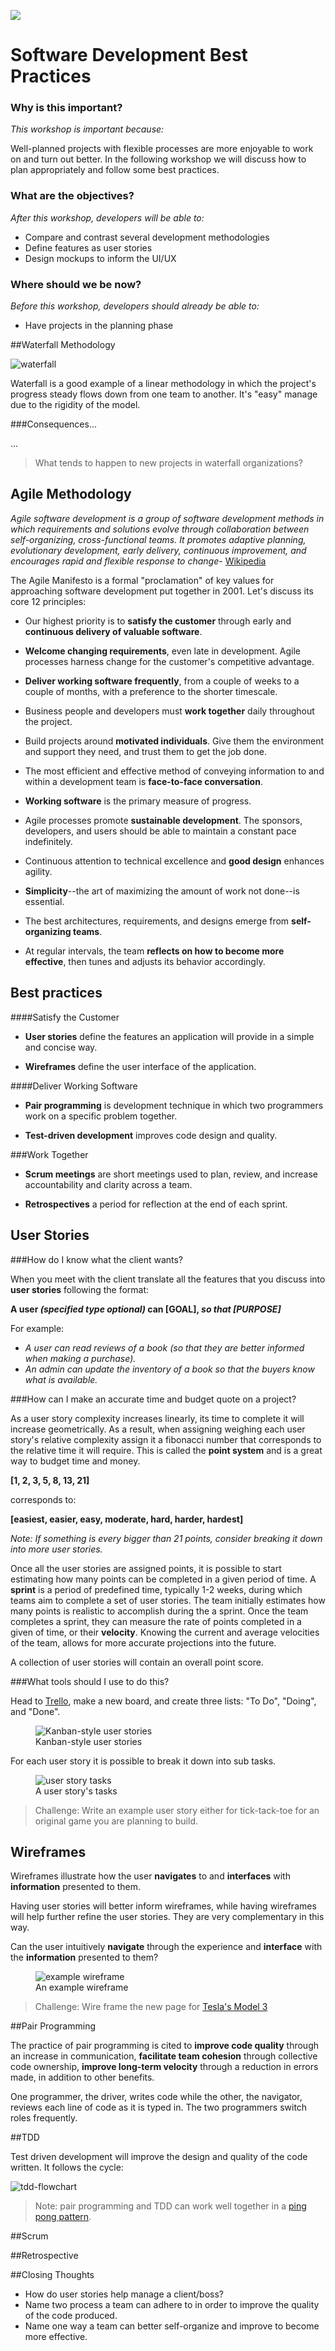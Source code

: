 
<!--
# ToDo

* Integrate parts of https://github.com/ga-wdi-lessons/agile
* Integrate Trello example
* Update formatting
* Integrate more interactive activities
* Discuss extreme programming
* expand TDD section
* Reorder sections/integrate challenges throughout
* me more specific about user stories challenge
* Discuss information chain: client -> user story -> test -> code 
* Agile is dead? (not an excuse to be unplanned) continuous integration is another movement inspired by agile.
* Discuss point system

-->

![](https://ga-dash.s3.amazonaws.com/production/assets/logo-9f88ae6c9c3871690e33280fcf557f33.png)

# Software Development Best Practices

### Why is this important?
<!-- framing the "why" in big-picture/real world examples -->
*This workshop is important because:*

Well-planned projects with flexible processes are more enjoyable to work on and turn out better. In the following workshop we will discuss how to plan appropriately and follow some best practices.

### What are the objectives?
<!-- specific/measurable goal for students to achieve -->
*After this workshop, developers will be able to:*

- Compare and contrast several development methodologies
- Define features as user stories
- Design mockups to inform the UI/UX

### Where should we be now?
<!-- call out the skills that are prerequisites -->
*Before this workshop, developers should already be able to:*

* Have projects in the planning phase

##Waterfall Methodology

![waterfall](https://i.imgur.com/yJMVO91.png)

Waterfall is a good example of a linear methodology in which the project's progress steady flows down from one team to another. It's "easy" manage due to the rigidity of the model.

###Consequences...

...

> What tends to happen to new projects in waterfall organizations?

## Agile Methodology

_Agile software development is a group of software development methods in which requirements and solutions evolve through collaboration between self-organizing, cross-functional teams. It promotes adaptive planning, evolutionary development, early delivery, continuous improvement, and encourages rapid and flexible response to change_- [Wikipedia](http://en.wikipedia.org/wiki/Agile_software_development)

The Agile Manifesto is a formal "proclamation" of key values for approaching software development put together in 2001. Let's discuss its core 12 principles:

* Our highest priority is to **satisfy the customer**
through early and **continuous delivery
of valuable software**.

* **Welcome changing requirements**, even late in 
development. Agile processes harness change for 
the customer's competitive advantage.

* **Deliver working software frequently**, from a 
couple of weeks to a couple of months, with a 
preference to the shorter timescale.

* Business people and developers must **work 
together** daily throughout the project.

* Build projects around **motivated individuals**. 
Give them the environment and support they need, 
and trust them to get the job done.

* The most efficient and effective method of 
conveying information to and within a development 
team is **face-to-face conversation**.

* **Working software** is the primary measure of progress.

* Agile processes promote **sustainable development**. 
The sponsors, developers, and users should be able 
to maintain a constant pace indefinitely.

* Continuous attention to technical excellence 
and **good design** enhances agility.

* **Simplicity**--the art of maximizing the amount 
of work not done--is essential.

* The best architectures, requirements, and designs 
emerge from **self-organizing teams**.

* At regular intervals, the team **reflects on how 
to become more effective**, then tunes and adjusts 
its behavior accordingly.


## Best practices

####Satisfy the Customer

* **User stories** define the features an application will provide in a simple and concise way.

* **Wireframes** define the user interface of the application.

####Deliver Working Software

* **Pair programming** is development technique in which two programmers work on a specific problem together.

* **Test-driven development** improves code design and quality.

###Work Together

* **Scrum meetings** are short meetings used to plan, review, and increase accountability and clarity across a team.

* **Retrospectives** a period for reflection at the end of each sprint.

## User Stories

###How do I know what the client wants?

When you meet with the client translate all the features that you discuss into **user stories** following the format:

**A user *(specified type optional)* can [GOAL], *so that [PURPOSE]***

For example:

- _A user can read reviews of a book (so that they are better informed when making a purchase)._
- _An admin can update the inventory of a book so that the buyers know what is available._

###How can I make an accurate time and budget quote on a project?

As a user story complexity increases linearly, its time to complete it will increase geometrically. As a result, when assigning weighing each user story's relative complexity assign it a fibonacci number that corresponds to the relative time it will require. This is called the **point system** and is a great way to budget time and money.

**[1, 2, 3, 5, 8, 13, 21]**

corresponds to:

**[easiest, easier, easy, moderate, hard, harder, hardest]**

*Note: If something is every bigger than 21 points, consider breaking it down into more user stories.*

Once all the user stories are assigned points, it is possible to start estimating how many points can be completed in a given period of time. A **sprint** is a period of predefined time, typically 1-2 weeks, during which teams aim to complete a set of user stories. The team initially estimates how many points is realistic to accomplish during the a sprint. Once the team completes a sprint, they can measure the rate of points completed in a given of time, or their **velocity**. Knowing the current and average velocities of the team, allows for more accurate projections into the future. 

A collection of user stories will contain an overall point score.

###What tools should I use to do this?

Head to [Trello](https://trello.com), make a new board, and create three lists: "To Do", "Doing", and "Done".

<figure>
  <img src="imgs/user-stories.png" alt="Kanban-style user stories">
  <br>
  <figcaption>Kanban-style user stories</figcaption>
</figure>

For each user story it is possible to break it down into sub tasks.

<figure>
  <img src="imgs/story-tasks.png" alt="user story tasks">
  <br>
  <figcaption>A user story's tasks</figcaption>
</figure>

> Challenge: Write an example user story either for tick-tack-toe for an original game you are planning to build.

## Wireframes

Wireframes illustrate how the user **navigates** to and **interfaces** with **information** presented to them.

Having user stories will better inform wireframes, while having wireframes will help further refine the user stories. They are very complementary in this way.

Can the user intuitively **navigate** through the experience and **interface** with the **information** presented to them?

<figure>
  <img src="http://3.bp.blogspot.com/-8e_J8hkX_kM/TbSz0jywljI/AAAAAAAAAY4/Nei-hnfPGaI/s1600/Balsamiq+myTube+example.jpg" alt="example wireframe">
  <br>
  <figcaption>An example wireframe</figcaption>
</figure>

> Challenge: Wire frame the new page for [Tesla's Model 3](https://www.teslamotors.com/model3)

##Pair Programming

The practice of pair programming is cited to **improve code quality** through an increase in communication, **facilitate team cohesion** through collective code ownership, **improve long-term velocity** through a reduction in errors made, in addition to other benefits. 

One programmer, the driver, writes code while the other, the navigator, reviews each line of code as it is typed in. The two programmers switch roles frequently.

##TDD

Test driven development will improve the design and quality of the code written. It follows the cycle:

![tdd-flowchart](https://raw.githubusercontent.com/sf-wdi-26/modules/master/w08/d02/m3-testing-w-jasmine/img/tdd-flowchart.png)

>Note: pair programming and TDD can work well together in a [ping pong pattern](http://c2.com/cgi/wiki?PairProgrammingPingPongPattern).

##Scrum

##Retrospective

##Closing Thoughts

- How do user stories help manage a client/boss?
- Name two process a team can adhere to in order to improve the quality of the code produced.
- Name one way a team can better self-organize and improve to become more effective.